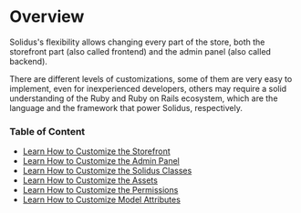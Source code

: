 # Overview

Solidus's flexibility allows changing every part of the store, both the
storefront part (also called frontend) and the admin panel (also
called backend).

There are different levels of customizations, some of them are very easy to
implement, even for inexperienced developers, others may require a solid
understanding of the Ruby and Ruby on Rails ecosystem, which are the language
and the framework that power Solidus, respectively.

### Table of Content

- [Learn How to Customize the Storefront][storefront]
- [Learn How to Customize the Admin Panel][admin]
- [Learn How to Customize the Solidus Classes][decorators]
- [Learn How to Customize the Assets][assets]
- [Learn How to Customize the Permissions][permissions]
- [Learn How to Customize Model Attributes][attributes]

[storefront]: customizing-storefront.html
[admin]: customizing-admin.html
[assets]: customizing-assets.html
[decorators]: decorators.html
[permissions]: customizing-permissions.html
[attributes]: customizing-attributes.html